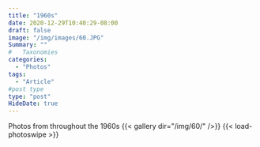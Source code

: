 ```yaml
---
title: "1960s"
date: 2020-12-29T10:40:29-08:00
draft: false
image: "/img/images/60.JPG"
Summary: ""
#   Taxonomies
categories:
  - "Photos"
tags:
  - "Article"
#post type
type: "post"
HideDate: true
---
```


Photos from throughout the 1960s
{{< gallery dir="/img/60/" />}} {{< load-photoswipe >}}

